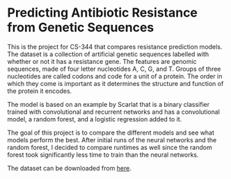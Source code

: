# Predicting Antibiotic Resistance from Genetic Sequences

This is the project for CS-344 that compares resistance prediction models. The dataset is a collection of artificial genetic sequences labelled with whether or not it has a resistance gene. The features are genomic sequences, made of four letter nucleotides A, C, G, and T. Groups of three nucleotides are called codons and code for a unit of a protein. The order in which they come is important as it determines the structure and function of the protein it encodes.  

The model is based on an example by Scarlat that is a binary classifier trained with convolutional and recurrent networks and has a convolutional model, a random forest, and a logistic regression added to it.

The goal of this project is to compare the different models and see what models perform the best. After initial runs of the neural networks and the random forest, I decided to compare runtimes as well since the random forest took significantly less time to train than the neural networks.

The dataset can be downloaded from [here](https://drive.google.com/file/d/1untjB6CcUpZBTAWJ8hYxvrVP_mW98fHA/view?usp=sharing).
